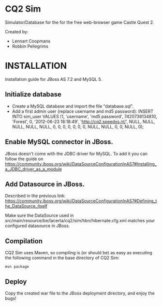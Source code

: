 CQ2 Sim
=======
Simulator/Database for the for the free web-browser game Castle Quest 2.

Created by:
* Lennart Coopmans
* Robbin Pellegrims

INSTALLATION
=======
Installation guide for JBoss AS 7.2 and MySQL 5.


Initialize database
--------
* Create a MySQL database and import the file "database.sql".
* Add a first admin user (replace username and md5 password):
	INSERT INTO sim_user  VALUES (1, 'username', 'md5 password', 7420738134810, 'Forest', 0, '2012-06-23 18:18:49', 'http://cq2.speedxs.nl/', NULL, NULL, NULL, NULL, NULL, 0, 0, 0, 0, 0, 0, 0, NULL, NULL, 0, 0, NULL, 0);

Enable MySQL connector in JBoss.
--------
JBoss doesn't come with the JDBC driver for MySQL.
To add it you can follow the guide on https://community.jboss.org/wiki/DataSourceConfigurationInAS7#Installing_a_JDBC_driver_as_a_module

Add Datasource in JBoss.
--------
Described in the previous link: https://community.jboss.org/wiki/DataSourceConfigurationInAS7#Defining_the_DataSource_itself

Make sure the DataSource used in src/main/resource/be/lacerta/cq2/sim/hbn/hibernate.cfg.xml matches your configured datasource in JBoss.

Compilation
--------
CQ2 Sim uses Maven, so compiling is (or should be) as easy as executing the following command in the base directory of CQ2 Sim:

	mvn package
	
Deploy
--------
Copy the created war file to the JBoss deployment directory, and enjoy the bugs!
